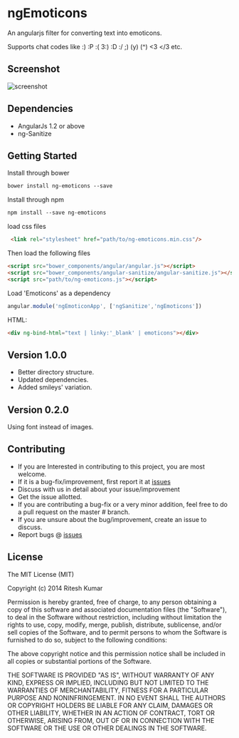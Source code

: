 ngEmoticons
===========

An angularjs filter for converting text into emoticons.

Supports chat codes like :) :P :( 3:) :D :/ ;)  (y) (^) <3 </3 etc.

Screenshot
----------
![screenshot](https://raw.github.com/ritz078/ngEmoticons/master/demo/screen.png)

Dependencies
-----------
+ AngularJs 1.2 or above
+ ng-Sanitize


Getting Started
---------------

Install through bower
```html
bower install ng-emoticons --save
```
Install through npm
```html
npm install --save ng-emoticons
```

load css files
```html
 <link rel="stylesheet" href="path/to/ng-emoticons.min.css"/>
```

 Then load the following files
```html
<script src="bower_components/angular/angular.js"></script>
<script src="bower_components/angular-sanitize/angular-sanitize.js"></script>
<script src="path/to/ng-emoticons.js"></script>
```

Load 'Emoticons' as a dependency
```javascript
angular.module('ngEmoticonApp', ['ngSanitize','ngEmoticons'])
```

HTML:
```html
<div ng-bind-html="text | linky:'_blank' | emoticons"></div>
```


Version 1.0.0
-------------

* Better directory structure.
* Updated dependencies.
* Added smileys' variation.

Version 0.2.0
-------------

Using font instead of images.

Contributing
------------

* If you are Interested in contributing to this project, you are most welcome.
* If it is a bug-fix/improvement, first report it at [issues](https://github.com/ritz078/ngEmoticons/issues)
* Discuss with us in detail about your issue/improvement
* Get the issue allotted.
* If you are contributing a bug-fix or a very minor addition, feel free to do a pull request on the master # branch.
* If you are unsure about the bug/improvement, create an issue to discuss.
* Report bugs @ [issues](https://github.com/ritz078/ngEmoticons/issues)


License
-------

The MIT License (MIT)

Copyright (c) 2014 Ritesh Kumar

Permission is hereby granted, free of charge, to any person obtaining a
copy
of this software and associated documentation files (the "Software"), to
deal
in the Software without restriction, including without limitation the
rights
to use, copy, modify, merge, publish, distribute, sublicense, and/or
sell
copies of the Software, and to permit persons to whom the Software is
furnished to do so, subject to the following conditions:

The above copyright notice and this permission notice shall be included
in all
copies or substantial portions of the Software.

THE SOFTWARE IS PROVIDED "AS IS", WITHOUT WARRANTY OF ANY KIND, EXPRESS
OR
IMPLIED, INCLUDING BUT NOT LIMITED TO THE WARRANTIES OF MERCHANTABILITY,
FITNESS FOR A PARTICULAR PURPOSE AND NONINFRINGEMENT. IN NO EVENT SHALL
THE
AUTHORS OR COPYRIGHT HOLDERS BE LIABLE FOR ANY CLAIM, DAMAGES OR OTHER
LIABILITY, WHETHER IN AN ACTION OF CONTRACT, TORT OR OTHERWISE, ARISING
FROM,
OUT OF OR IN CONNECTION WITH THE SOFTWARE OR THE USE OR OTHER DEALINGS
IN THE
SOFTWARE.


